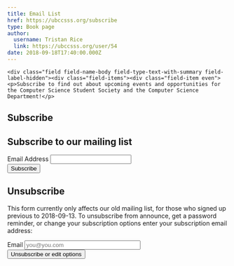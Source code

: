 ```yaml
---
title: Email List 
href: https://ubccsss.org/subscribe
type: Book page
author:
  username: Tristan Rice
  link: https://ubccsss.org/user/54
date: 2018-09-18T17:40:00.000Z
---
```



    <div class="field field-name-body field-type-text-with-summary field-label-hidden"><div class="field-items"><div class="field-item even"><p>Subscribe to find out about upcoming events and opportunities for the Computer Science Student Society and the Computer Science Department!</p>

<h2>Subscribe</h2>

<p><!-- Begin MailChimp Signup Form -->
<link href="//cdn-images.mailchimp.com/embedcode/classic-10_7.css" rel="stylesheet" type="text/css"></p>

<div id="mc_embed_signup">
<form action="https://ubccsss.us19.list-manage.com/subscribe/post?u=2342b0212ce082aa126eb9720&amp;id=381240dfe6" method="post" id="mc-embedded-subscribe-form" name="mc-embedded-subscribe-form" class="validate" target="_blank" novalidate="">
    <div id="mc_embed_signup_scroll">
    <h2>Subscribe to our mailing list</h2>
<div class="mc-field-group form-group">
    <label for="mce-EMAIL">Email Address </label>
    <input type="email" value="" name="EMAIL" class="required email form-control" id="mce-EMAIL">
</div>
    <div id="mce-responses" class="clear">
        <div class="response" id="mce-error-response" style="display:none"></div>
        <div class="response" id="mce-success-response" style="display:none"></div>
    </div>    <!-- real people should not fill this in and expect good things - do not remove this or risk form bot signups-->
    <div style="position: absolute; left: -5000px;" aria-hidden="true"><input type="text" name="b_2342b0212ce082aa126eb9720_381240dfe6" tabindex="-1" value=""></div>
    <div class="clear"><input type="submit" value="Subscribe" name="subscribe" id="mc-embedded-subscribe" class="button btn btn-default"></div>
    </div>
</form>
</div>

<h2>Unsubscribe</h2>

<p>This form currently only affects our old mailing list, for those who signed up previous to 2018-09-13.
To unsubscribe from announce, get a password reminder, or change your
subscription options enter your subscription email address:</p>

<p></p><form method="POST" action="https://mailman.ubccsss.org/mailman/options/announce" class="form-inline">
  <input name="language" type="HIDDEN" value="en">
    <div class="form-group">
    <label for="email">Email</label>
    <input id="email" type="Text" name="email" size="30" value="" placeholder="you@you.com" class="form-control">
</div>
    <input name="UserOptions" type="SUBMIT" value="Unsubscribe or edit options" class="btn btn-default">
</form><p></p>
</div></div></div>    <footer>
          </footer>
    